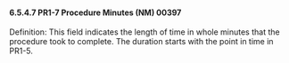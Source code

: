#### 6.5.4.7 PR1-7 Procedure Minutes (NM) 00397

Definition: This field indicates the length of time in whole minutes that the procedure took to complete. The duration starts with the point in time in PR1-5.
